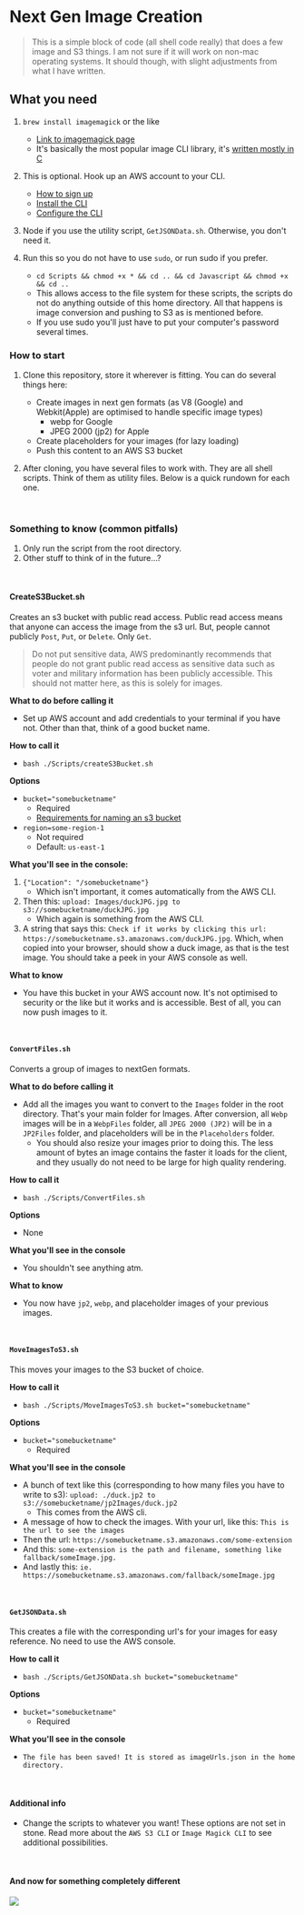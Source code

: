 # Next Gen Image Creation

<blockquote>This is a simple block of code (all shell code really) that does a few image and S3 things. I am not sure if it will work on non-mac operating systems. It should though, with slight adjustments from what I have written.</blockquote>

## What you need

1. `brew install imagemagick` or the like

   - [Link to imagemagick page](https://www.imagemagick.org)
   - It's basically the most popular image CLI library, it's [written mostly in C](https://github.com/ImageMagick/ImageMagick)

2. This is optional. Hook up an AWS account to your CLI.

   - [How to sign up](https://aws.amazon.com/premiumsupport/knowledge-center/create-and-activate-aws-account/)
   - [Install the CLI](https://docs.aws.amazon.com/cli/latest/userguide/cli-chap-install.html)
   - [Configure the CLI](https://docs.aws.amazon.com/cli/latest/userguide/cli-chap-configure.html#cli-quick-configuration)

3. Node if you use the utility script, `GetJSONData.sh`. Otherwise, you don't need it.

4. Run this so you do not have to use `sudo`, or run sudo if you prefer.
   - `cd Scripts && chmod +x * && cd .. && cd Javascript && chmod +x && cd ..`
   - This allows access to the file system for these scripts, the scripts do not do anything outside of this home directory. All that happens is image conversion and pushing to S3 as is mentioned before.
   - If you use sudo you'll just have to put your computer's password several times.

### How to start

1. Clone this repository, store it wherever is fitting. You can do several things here:

   - Create images in next gen formats (as V8 (Google) and Webkit(Apple) are optimised to handle specific image types)
     - webp for Google
     - JPEG 2000 (jp2) for Apple
   - Create placeholders for your images (for lazy loading)
   - Push this content to an AWS S3 bucket

2. After cloning, you have several files to work with. They are all shell scripts. Think of them as utility files. Below is a quick rundown for each one.

<br />

### Something to know (common pitfalls)

1. Only run the script from the root directory.
2. Other stuff to think of in the future...?

<br />

#### CreateS3Bucket.sh

Creates an s3 bucket with public read access. Public read access means that anyone can access the image from the s3 url. But, people cannot publicly `Post`, `Put`, or `Delete`. Only `Get`.

<blockquote>Do not put sensitive data, AWS predominantly recommends that people do not grant public read access as sensitive data such as voter and military information has been publicly accessible. This should not matter here, as this is solely for images.</blockquote>

<b>What to do before calling it</b>

- Set up AWS account and add credentials to your terminal if you have not. Other than that, think of a good bucket name.

<b>How to call it</b>

- `bash ./Scripts/createS3Bucket.sh`

<b>Options</b>

- `bucket="somebucketname"`
  - Required
  - [Requirements for naming an s3 bucket](https://docs.aws.amazon.com/awscloudtrail/latest/userguide/cloudtrail-s3-bucket-naming-requirements.html)
- `region=some-region-1`
  - Not required
  - Default: `us-east-1`

<b>What you'll see in the console:</b>

1. `{"Location": "/somebucketname"}`
   - Which isn't important, it comes automatically from the AWS CLI.
2. Then this: `upload: Images/duckJPG.jpg to s3://somebucketname/duckJPG.jpg`
   - Which again is something from the AWS CLI.
3. A string that says this: `Check if it works by clicking this url: https://somebucketname.s3.amazonaws.com/duckJPG.jpg`. Which, when copied into your browser, should show a duck image, as that is the test image. You should take a peek in your AWS console as well.

<b>What to know</b>

- You have this bucket in your AWS account now. It's not optimised to security or the like but it works and is accessible. Best of all, you can now push images to it.

<br />

#### `ConvertFiles.sh`

Converts a group of images to nextGen formats.

<b>What to do before calling it</b>

- Add all the images you want to convert to the `Images` folder in the root directory. That's your main folder for Images. After conversion, all `Webp` images will be in a `WebpFiles` folder, all `JPEG 2000 (JP2)` will be in a `JP2Files` folder, and placeholders will be in the `Placeholders` folder.
  - You should also resize your images prior to doing this. The less amount of bytes an image contains the faster it loads for the client, and they usually do not need to be large for high quality rendering.

<b>How to call it</b>

- `bash ./Scripts/ConvertFiles.sh`

<b>Options</b>

- None

<b>What you'll see in the console</b>

- You shouldn't see anything atm.

<b>What to know</b>

- You now have `jp2`, `webp`, and placeholder images of your previous images.

<br />

#### `MoveImagesToS3.sh`

This moves your images to the S3 bucket of choice.

<b>How to call it</b>

- `bash ./Scripts/MoveImagesToS3.sh bucket="somebucketname"`

<b>Options</b>

- `bucket="somebucketname"`
  - Required

<b>What you'll see in the console</b>

- A bunch of text like this (corresponding to how many files you have to write to s3): `upload: ./duck.jp2 to s3://somebucketname/jp2Images/duck.jp2`
  - This comes from the AWS cli.
- A message of how to check the images. With your url, like this: `This is the url to see the images`
- Then the url: `https://somebucketname.s3.amazonaws.com/some-extension`
- And this: `some-extension is the path and filename, something like fallback/someImage.jpg.`
- And lastly this: `ie. https://somebucketname.s3.amazonaws.com/fallback/someImage.jpg`

<br />

#### `GetJSONData.sh`

This creates a file with the corresponding url's for your images for easy reference. No need to use the AWS console.

<b>How to call it</b>

- `bash ./Scripts/GetJSONData.sh bucket="somebucketname"`

<b>Options</b>

- `bucket="somebucketname"`
  - Required

<b>What you'll see in the console</b>

- `The file has been saved! It is stored as imageUrls.json in the home directory.`

<br />

#### Additional info

- Change the scripts to whatever you want! These options are not set in stone. Read more about the `AWS S3 CLI` or `Image Magick CLI` to see additional possibilities.

<br />

#### And now for something completely different

![](https://media.giphy.com/media/b9QBHfcNpvqDK/giphy.gif)
